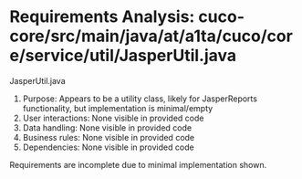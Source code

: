 # Requirements Analysis: cuco-core/src/main/java/at/a1ta/cuco/core/service/util/JasperUtil.java

JasperUtil.java
1. Purpose: Appears to be a utility class, likely for JasperReports functionality, but implementation is minimal/empty
2. User interactions: None visible in provided code
3. Data handling: None visible in provided code
4. Business rules: None visible in provided code
5. Dependencies: None visible in provided code

Requirements are incomplete due to minimal implementation shown.